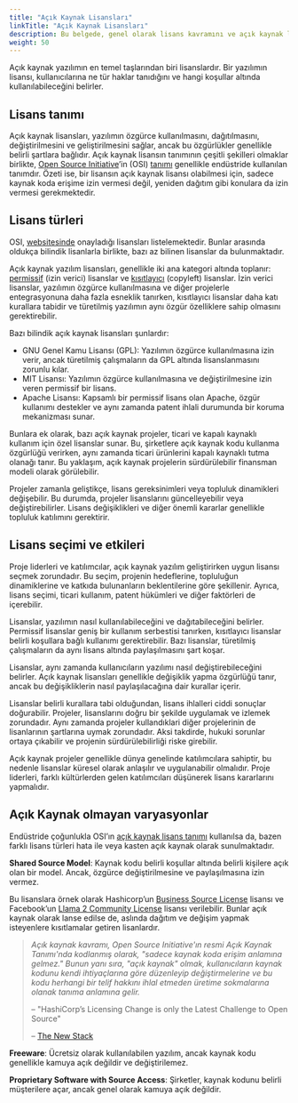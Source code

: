 ```yaml
---
title: "Açık Kaynak Lisansları"
linkTitle: "Açık Kaynak Lisansları"
description: Bu belgede, genel olarak lisans kavramını ve açık kaynak lisanslarının ne olduğunu okuyabilirsiniz.
weight: 50
---
```


Açık kaynak yazılımın en temel taşlarından biri lisanslardır. Bir yazılımın lisansı, kullanıcılarına ne tür haklar tanıdığını ve hangi koşullar altında kullanılabileceğini belirler.

## Lisans tanımı

Açık kaynak lisansları, yazılımın özgürce kullanılmasını, dağıtılmasını, değiştirilmesini ve geliştirilmesini sağlar, ancak bu özgürlükler genellikle belirli şartlara bağlıdır. Açık kaynak lisansın tanımının çeşitli şekilleri olmaklar birlikte, [Open Source Initiative](https://opensource.org/)’in (OSI) [tanımı](https://opensource.org/osd/) genellikle endüstride kullanılan tanımdır. Özeti ise, bir lisansın açık kaynak lisansı olabilmesi için, sadece kaynak koda erişime izin vermesi değil, yeniden dağıtım gibi konulara da izin vermesi gerekmektedir.

## Lisans türleri

OSI, [websitesinde](https://opensource.org/licenses/) onayladığı lisansları listelemektedir. Bunlar arasında oldukça bilindik lisanlarla birlikte, bazı az bilinen lisanslar da bulunmaktadır.

Açık kaynak yazılım lisansları, genellikle iki ana kategori altında toplanır: [permissif](https://en.wikipedia.org/wiki/Permissive_software_license) (izin verici) lisanslar ve [kısıtlayıcı](https://en.wikipedia.org/wiki/Copyleft) (copyleft) lisanslar. İzin verici lisanslar, yazılımın özgürce kullanılmasına ve diğer projelerle entegrasyonuna daha fazla esneklik tanırken, kısıtlayıcı lisanslar daha katı kurallara tabidir ve türetilmiş yazılımın aynı özgür özelliklere sahip olmasını gerektirebilir.

Bazı bilindik açık kaynak lisansları şunlardır:
* GNU Genel Kamu Lisansı (GPL): Yazılımın özgürce kullanılmasına izin verir, ancak türetilmiş çalışmaların da GPL altında lisanslanmasını zorunlu kılar.
* MIT Lisansı: Yazılımın özgürce kullanılmasına ve değiştirilmesine izin veren permissif bir lisans.
* Apache Lisansı: Kapsamlı bir permissif lisans olan Apache, özgür kullanımı destekler ve aynı zamanda patent ihlali durumunda bir koruma mekanizması sunar.

Bunlara ek olarak, bazı açık kaynak projeler, ticari ve kapalı kaynaklı kullanım için özel lisanslar sunar. Bu, şirketlere açık kaynak kodu kullanma özgürlüğü verirken, aynı zamanda ticari ürünlerini kapalı kaynaklı tutma olanağı tanır. Bu yaklaşım, açık kaynak projelerin sürdürülebilir finansman modeli olarak görülebilir.

Projeler zamanla geliştikçe, lisans gereksinimleri veya topluluk dinamikleri değişebilir. Bu durumda, projeler lisanslarını güncelleyebilir veya değiştirebilirler. Lisans değişiklikleri ve diğer önemli kararlar genellikle topluluk katılımını gerektirir.

## Lisans seçimi ve etkileri

Proje liderleri ve katılımcılar, açık kaynak yazılım geliştirirken uygun lisansı seçmek zorundadır. Bu seçim, projenin hedeflerine, topluluğun dinamiklerine ve katkıda bulunanların beklentilerine göre şekillenir. Ayrıca, lisans seçimi, ticari kullanım, patent hükümleri ve diğer faktörleri de içerebilir.

Lisanslar, yazılımın nasıl kullanılabileceğini ve dağıtabileceğini belirler. Permissif lisanslar geniş bir kullanım serbestisi tanırken, kısıtlayıcı lisanslar belirli koşullara bağlı kullanımı gerektirebilir. Bazı lisanslar, türetilmiş çalışmaların da aynı lisans altında paylaşılmasını şart koşar.

Lisanslar, aynı zamanda kullanıcıların yazılımı nasıl değiştirebileceğini belirler. Açık kaynak lisansları genellikle değişiklik yapma özgürlüğü tanır, ancak bu değişikliklerin nasıl paylaşılacağına dair kurallar içerir.

Lisanslar belirli kurallara tabi olduğundan, lisans ihlalleri ciddi sonuçlar doğurabilir. Projeler, lisanslarını doğru bir şekilde uygulamak ve izlemek zorundadır. Aynı zamanda projeler kullandıklari diğer projelerinin de lisanlarının şartlarına uymak zorundadır. Aksi takdirde, hukuki sorunlar ortaya çıkabilir ve projenin sürdürülebilirliği riske girebilir.

Açık kaynak projeler genellikle dünya genelinde katılımcılara sahiptir, bu nedenle lisanslar küresel olarak anlaşılır ve uygulanabilir olmalıdır. Proje liderleri, farklı kültürlerden gelen katılımcıları düşünerek lisans kararlarını yapmalıdır.

## Açık Kaynak olmayan varyasyonlar

Endüstride çoğunlukla OSI’ın [açık kaynak lisans tanımı](https://opensource.org/osd/) kullanılsa da, bazen farklı lisans türleri hata ile veya kasten açık kaynak olarak sunulmaktadır.

**Shared Source Model**: Kaynak kodu belirli koşullar altında belirli kişilere açık olan bir model. Ancak, özgürce değiştirilmesine ve paylaşılmasına izin vermez.

Bu lisanslara örnek olarak Hashicorp’un [Business Source License](https://thenewstack.io/hashicorp-abandons-open-source-for-business-source-license/) lisansı ve Facebook’un [Llama 2 Community License](https://www.theregister.com/2023/07/21/llama_is_not_open_source/) lisansı verilebilir. Bunlar açık kaynak olarak lanse edilse de, aslında dağıtım ve değişim yapmak isteyenlere kısıtlamalar getiren lisanlardır.

> _Açık kaynak kavramı, Open Source Initiative'ın resmi Açık Kaynak Tanımı'nda kodlanmış olarak, "sadece kaynak koda erişim anlamına gelmez." Bunun yanı sıra, "açık kaynak" olmak, kullanıcıların kaynak kodunu kendi ihtiyaçlarına göre düzenleyip değiştirmelerine ve bu kodu herhangi bir telif hakkını ihlal etmeden üretime sokmalarına olanak tanıma anlamına gelir._
>
> – "HashiCorp’s Licensing Change is only the Latest Challenge to Open Source"
>
>– [The New Stack](https://thenewstack.io/hashicorp-abandons-open-source-for-business-source-license/)

**Freeware**: Ücretsiz olarak kullanılabilen yazılım, ancak kaynak kodu genellikle kamuya açık değildir ve değiştirilemez.

**Proprietary Software with Source Access**: Şirketler, kaynak kodunu belirli müşterilere açar, ancak genel olarak kamuya açık değildir.
